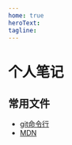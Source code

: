 ```yaml
---
home: true
heroText: 
tagline: 
---
```


# 个人笔记

## 常用文件

+ [git命令行](./other/git命令行.md)
+ [MDN](https://developer.mozilla.org/zh-CN/docs/Web)

